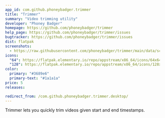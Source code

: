 ```yaml
---
app_id: com.github.phoneybadger.trimmer
title: "Trimmer"
summary: "Video trimming utility"
developer: "Phoney Badger"
homepage: https://github.com/phoneybadger/trimmer
help_page: https://github.com/phoneybadger/trimmer/issues
bugtracker: https://github.com/phoneybadger/trimmer/issues
dist: flatpak
screenshots:
  - https://raw.githubusercontent.com/phoneybadger/trimmer/main/data/screenshots/screenshot-trim.png
icons:
  "64": https://flatpak.elementary.io/repo/appstream/x86_64/icons/64x64/com.github.phoneybadger.trimmer.png
  "128": https://flatpak.elementary.io/repo/appstream/x86_64/icons/128x128/com.github.phoneybadger.trimmer.png
color:
  primary: "#3689e6"
  primary-text: "#1a1a1a"
price: 5
releases:

redirect_from: /com.github.phoneybadger.trimmer.desktop/
---
```


<p>Trimmer lets you quickly trim videos given start and end timestamps.</p>